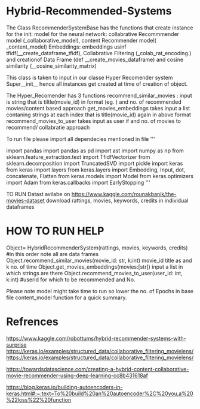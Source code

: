 # Hybrid-Recommended-Systems


 The Class RecommenderSystemBase has the functions that create instance for the init:
 model for the neural network: collabrative Recommmender model (_collaborative_model), content Recommender model( _content_model)
 Embeddings: embeddings usinf tfidf(__create_dataframe_tfidf), Collabrative Filtering (_colab_rat_encoding.) 
 and creationof Data Frame (def __create_movies_dataframe) and cosine similarity (__cosine_similarity_matrix)
 
 
 This class is taken to input in our classe Hyper Recomender system Super__init__ hence all instances get created at time of creation of object.
 
 The Hyper_Recomender
 has 3 functions
 recommend_similar_movies : input is string that is tiltle(movie_id) in format (eg. ) and no. of recommended movies/content based approach 
 get_movies_embeddings  takes input a list contaning strings at each index that is title(movie_id) again in above format 
 recommend_movies_to_user  takes input as user if and no. of movies to recommend/ collabratie approach
 
 
 To run file please import all dependecies mentioned in file 
 '''
 
 import pandas
import pandas as pd
import ast
import numpy as np
from sklearn.feature_extraction.text import TfidfVectorizer
from sklearn.decomposition import TruncatedSVD
import pickle
import keras
from keras import layers
from keras.layers import Embedding, Input, dot, concatenate, Flatten
from keras.models import Model
from keras.optimizers import Adam
from keras.callbacks import EarlyStopping
'''


TO RUN
Datast avilabe on https://www.kaggle.com/rounakbanik/the-movies-dataset
download rattings, movies, keywords, credits in individual dataframes

# HOW TO RUN HELP
Object= HybridRecommenderSystem(rattings, movies, keywords, credits) 
#in this order note all are data frames
Object.recommend_similar_movies(movie_id: str, k:int)
movie_id title as   and k no. of time 
Object.get_movies_embeddings(movies:[str])
input a list in which strings are there
Object.recommend_movies_to_user(user_id: int, k:int)
#userid for which to be recommended and No.


Please note model might take time to run so lower the no. of Epochs in base file content_model function for a quick summary. 

# Refrences
https://www.kaggle.com/robottums/hybrid-recommender-systems-with-surprise
https://keras.io/examples/structured_data/collaborative_filtering_movielens/
https://keras.io/examples/structured_data/collaborative_filtering_movielens/

https://towardsdatascience.com/creating-a-hybrid-content-collaborative-movie-recommender-using-deep-learning-cc8b431618af

https://blog.keras.io/building-autoencoders-in-keras.html#:~:text=To%20build%20an%20autoencoder%2C%20you,a%20%22loss%22%20function



 
 
 
 
 
